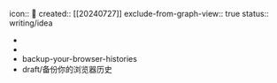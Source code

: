 icon:: 📝
created:: [[20240727]]
exclude-from-graph-view:: true
status:: writing/idea

-
-
- backup-your-browser-histories
- draft/备份你的浏览器历史